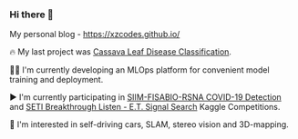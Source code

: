 ### Hi there 👋

My personal blog - https://xzcodes.github.io/

🔥 My last project was [Cassava Leaf Disease Classification](https://github.com/t0efL/Cassava-Leaf-Disease-Classification).


👨‍💻 I'm currently developing an MLOps platform for convenient model training and deployment. 


▶️ I'm currently participating in [SIIM-FISABIO-RSNA COVID-19 Detection](https://www.kaggle.com/c/siim-covid19-detection) 
and [SETI Breakthrough Listen - E.T. Signal Search](https://www.kaggle.com/c/seti-breakthrough-listen) Kaggle Competitions.  


🚗 I'm interested in self-driving cars, SLAM, stereo vision and 3D-mapping.  


